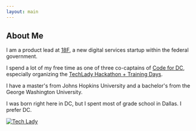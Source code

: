 ```yaml
---
layout: main
---
```


## About Me

I am a product lead at [18F](http://18f.gsa.gov), a new digital services startup within the federal government.

I spend a lot of my free time as one of three co-captains of [Code for DC](http://codefordc.org), especially organizing the [TechLady Hackathon + Training Days](http://techladyhackathon.org).

I have a master's from Johns Hopkins University and a bachelor's from the George Washington University.

I was born right here in DC, but I spent most of grade school in Dallas. I prefer DC.


<a href="https://www.flickr.com/photos/mvjantzen/11361250074"><img src="https://farm8.staticflickr.com/7456/11361250074_50de174a99.jpg" alt="Tech Lady"></a>
